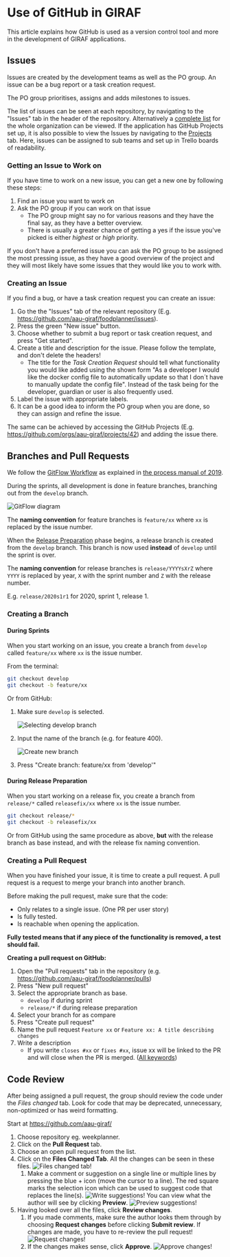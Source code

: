 # Use of GitHub in GIRAF

This article explains how GitHub is used as a version control tool and more in the development of GIRAF applications. 

## Issues

Issues are created by the development teams as well as the PO group.
An issue can be a bug report or a task creation request.

The PO group prioritises, assigns and adds milestones to issues.

The list of issues can be seen at each repository, by navigating to the "Issues" tab in the header of the repository.
Alternatively a [complete list](https://github.com/issues?q=is%3Aopen+is%3Aissue+archived%3Afalse+user%3Aaau-giraf)
for the whole organization can be viewed. 
If the application has GitHub Projects set up, it is also possible to view the Issues by navigating to the [Projects](https://github.com/orgs/aau-giraf/projects/) tab. Here, issues can be assigned to sub teams and set up in Trello boards of readability. 

### Getting an Issue to Work on

If you have time to work on a new issue, you can get a new one by following
these steps:

1. Find an issue you want to work on
1. Ask the PO group if you can work on that issue
    - The PO group might say no for various reasons and they have the final say,
      as they have a better overview.
    - There is usually a greater chance of getting a yes if the issue you've
      picked is either _highest_ or _high_ priority.

If you don't have a preferred issue you can ask the PO group to be assigned the
most pressing issue, as they have a good overview of the project and they will
most likely have some issues that they would like you to work with.

### Creating an Issue

If you find a bug, or have a task creation request you can create an issue:

1. Go the the "Issues" tab of the relevant repository (E.g. <https://github.com/aau-giraf/foodplanner/issues>).
1. Press the green "New issue" button.
1. Choose whether to submit a bug report or task creation request, and press
   "Get started".
1. Create a title and description for the issue. Please follow the template, and
   don't delete the headers!
    - The title for the *Task Creation Request* should tell what functionality
      you would like added using the shown form "As a developer I would like the
      docker config file to automatically update so that I don´t have to manually
      update the config file". 
      Instead of the task being for the developer, guardian or user is also
      frequently used.
1. Label the issue with appropriate labels.
1. It can be a good idea to inform the PO group when you are done, so they can
   assign and refine the issue.

  
The same can be achieved by accessing the GitHub Projects (E.g. https://github.com/orgs/aau-giraf/projects/42) and adding the issue there.

## Branches and Pull Requests

We follow the [GitFlow Workflow](https://www.atlassian.com/git/tutorials/comparing-workflows/gitflow-workflow)
as explained in [the process manual of 2019](../Legacy/Handover/2019/process_group_information.md#our-adaptation-of-gitflow).

During the sprints, all development is done in feature branches, branching out
from the `develop` branch.

![GitFlow diagram](./images/gitflow.png "Gitflow diagram")

The **naming convention** for feature branches is `feature/xx` where `xx` is
replaced by the issue number.

When the [Release Preparation](../Legacy/Handover/2020F/giraf_events.md#release-preparation) phase
begins, a release branch is created from the `develop` branch.
This branch is now used **instead** of `develop` until the sprint is over.

The **naming convention** for release branches is `release/YYYYsXrZ` where `YYYY`
is replaced by year, `X` with the sprint number and `Z` with the release number.

E.g. `release/2020s1r1` for 2020, sprint 1, release 1.

### Creating a Branch

#### During Sprints

When you start working on an issue, you create a branch from `develop` called
`feature/xx` where `xx` is the issue number.

From the terminal:

```bash
git checkout develop
git checkout -b feature/xx
```

Or from GitHub:

1. Make sure `develop` is selected.

   ![Selecting develop branch](./images/github-branch-develop-selected.png)
   
1. Input the name of the branch (e.g. for feature 400).

   ![Create new branch](./images/github-create-branch.png)

1. Press "Create branch: feature/xx from 'develop'"

#### During Release Preparation

When you start working on a release fix, you create a branch from `release/*`
called `releasefix/xx` where `xx` is the issue number.

```bash
git checkout release/*
git checkout -b releasefix/xx
```

Or from GitHub using the same procedure as above, **but** with the release
branch as base instead, and with the release fix naming convention.

### Creating a Pull Request

When you have finished your issue, it is time to create a pull request.
A pull request is a request to merge your branch into another branch.

Before making the pull request, make sure that the code:

- Only relates to a single issue. (One PR per user story)
- Is fully tested.
- Is reachable when opening the application.

**Fully tested means that if any piece of the functionality is removed, a test
should fail.**

**Creating a pull request on GitHub:**

1. Open the "Pull requests" tab in the repository (e.g. <https://github.com/aau-giraf/foodplanner/pulls>)
1. Press "New pull request"
1. Select the appropriate branch as base.
    - `develop` if during sprint
    - `release/*` if during release preparation
1. Select your branch for as compare
1. Press "Create pull request" 
1. Name the pull request `Feature xx` or `Feature xx: A title describing changes`
1. Write a description
    - If you write `closes #xx` or `fixes #xx`, issue xx will be linked to the PR
      and will close when the PR is merged. ([All keywords](https://help.github.com/en/enterprise/2.16/user/github/managing-your-work-on-github/closing-issues-using-keywords#about-issue-references))

## Code Review

After being assigned a pull request, the group should review the code under the
_Files changed_ tab. Look for code that may be deprecated, unnecessary,
non-optimized or has weird formatting. 

Start at <https://github.com/aau-giraf/>

1. Choose repository eg. weekplanner.
1. Click on the **Pull Request** tab.
1. Choose an open pull request from the list.
1. Click on the **Files Changed Tab**. All the changes can be seen in these files.
    ![Files changed tab!](./images/files-changed.png "The code you should review is here")
    1. Make a comment or suggestion on a single line or multiple lines by pressing
        the blue + icon (move the cursor to a line). 
        The red square marks the selection icon which can be used to suggest code
        that replaces the line(s).
        ![Write suggestions!](./images/write-suggestion.png "Try dragging the blue icon across multiple lines")
        You can view what the author will see by clicking **Preview**.
        ![Preview suggestions!](./images/preview_example.PNG "Comment and suggestion")
1. Having looked over all the files, click **Review changes**.
    1. If you made comments, make sure the author looks them through by choosing
        **Request changes** before clicking **Submit review**. If changes are made,
        you have to re-review the pull request!
        ![Request changes!](./images/request-changes.png "Request changes. The author cannot merge yet!")
    2. If the changes makes sense, click **Approve**.
        ![Approve changes!](./images/approve-changes.png "Approve changes. The author can merge")
